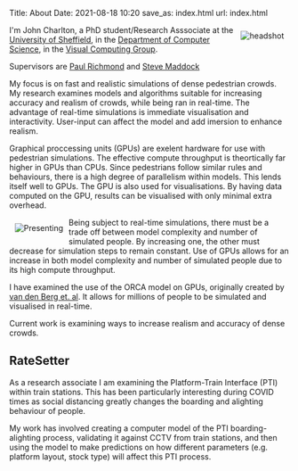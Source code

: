 Title: About
Date: 2021-08-18 10:20
save_as: index.html
url: index.html

<img src='/static/images/mugshot.jpg' style='float: right; margin: 10px;' alt='headshot'>


I'm John Charlton, a PhD student/Research Asssociate at the [University of Sheffield](https://www.sheffield.ac.uk), in the [Department of Computer Science](https://www.sheffield.ac.uk/dcs), in the [Visual Computing Group](https://www.sheffield.ac.uk/dcs/research/groups/visual-computing/home).

Supervisors are [Paul Richmond](http://paulrichmond.shef.ac.uk/) and [Steve Maddock](http://staffwww.dcs.shef.ac.uk/people/S.Maddock/index.shtml)

My focus is on fast and realistic simulations of dense pedestrian crowds. My research examines models and algorithms suitable for increasing accuracy and realism of crowds, while being ran in real-time. The advantage of real-time simulations is immediate visualisation and interactivity. User-input can affect the model and add imersion to enhance realism.

Graphical proccessing units (GPUs) are exelent hardware for use with pedestrian simulations. The effective compute throughput is theortically far higher in GPUs than CPUs. Since pedestrians follow similar rules and behaviours, there is a high degree of parallelism within models. This lends itself well to GPUs. The GPU is also used for visualisations. By having data computed on the GPU, results can be visualised with only minimal extra overhead. 

<img src='/static/images/presenting.jpg' style='float: left; margin: 10px;' alt='Presenting'>

Being subject to real-time simulations, there must be a trade off between model complexity and number of simulated people. By increasing one, the other must decrease for simulation steps to remain constant. Use of GPUs allows for an increase in both model complexity and number of simulated people due to its high compute throughput.

I have examined the use of the ORCA model on GPUs, originally created by [van den Berg et. al](http://gamma.cs.unc.edu/ORCA/). It allows for millions of people to be simulated and visualised in real-time.

Current work is examining ways to increase realism and accuracy of dense crowds.

## RateSetter

As a research associate I am examining the Platform-Train Interface (PTI) within train stations. This has been particularly interesting during COVID times as social distancing  greatly changes the boarding and alighting behaviour of people. 

My work has involved creating a computer model of the PTI boarding-alighting process, validating it against CCTV from train stations, and then using the model to make predictions on how different parameters (e.g. platform layout, stock type) will affect this PTI process.